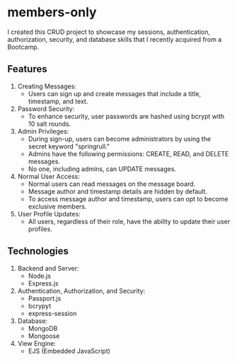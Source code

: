 # members-only

I created this CRUD project to showcase my sessions, authentication, authorization, security, and database skills that I recently acquired from a Bootcamp.

## Features

1. Creating Messages:
   - Users can sign up and create messages that include a title, timestamp, and text.
2. Password Security:
   - To enhance security, user passwords are hashed using bcrypt with 10 salt rounds.
3. Admin Privileges:
   - During sign-up, users can become administrators by using the secret keyword "springrull."
   - Admins have the following permissions: CREATE, READ, and DELETE messages.
   - No one, including admins, can UPDATE messages.
4. Normal User Access:
   - Normal users can read messages on the message board.
   - Message author and timestamp details are hidden by default.
   - To access message author and timestamp, users can opt to become exclusive members.
5. User Profile Updates:
   - All users, regardless of their role, have the ability to update their user profiles.

## Technologies

1. Backend and Server:
   - Node.js
   - Express.js
2. Authentication, Authorization, and Security:
   - Passport.js
   - bcrypyt
   - express-session
3. Database:
   - MongoDB
   - Mongoose
4. View Engine:
   - EJS (Embedded JavaScript)

